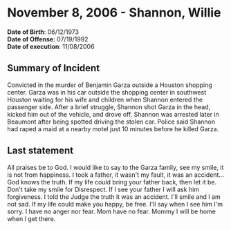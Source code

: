 # November 8, 2006 - Shannon, Willie

**Date of Birth**: 06/12/1973<br/>
**Date of Offense**: 07/19/1992<br/>
**Date of execution**: 11/08/2006<br/>

## Summary of Incident
Convicted in the murder of Benjamin Garza outside a Houston shopping center. Garza was in his car outside the shopping center in southwest Houston waiting for his wife and children when Shannon entered the passenger side. After a brief struggle, Shannon shot Garza in the head, kicked him out of the vehicle, and drove off. Shannon was arrested later in Beaumont after being spotted driving the stolen car. Police said Shannon had raped a maid at a nearby motel just 10 minutes before he killed Garza.

## Last statement
All praises be to God. I would like to say to the Garza family, see my smile, it is not from happiness. I took a father, it wasn't my fault, it was an accident... God knows the truth. If my life could bring your father back, then let it be. Don't take my smile for Disrespect. If I see your father I will ask him forgiveness. I told the Judge the truth it was an accident. I'll smile and I am not sad. If my life could make you happy, be free. I'll say when I see him I'm sorry. I have no anger nor fear. Mom have no fear. Mommy I will be home when I get there.